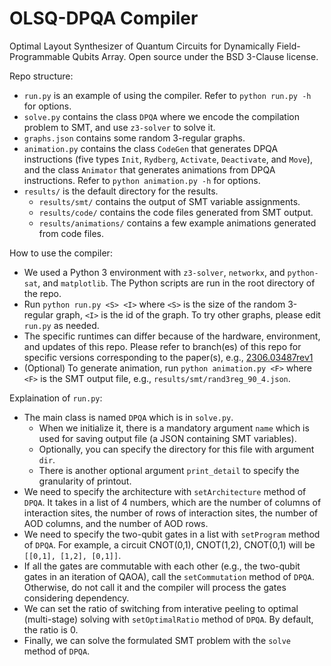 # OLSQ-DPQA Compiler
Optimal Layout Synthesizer of Quantum Circuits for Dynamically Field-Programmable Qubits Array.
Open source under the BSD 3-Clause license.

Repo structure:
- `run.py` is an example of using the compiler. Refer to `python run.py -h` for options.
- `solve.py` contains the class `DPQA` where we encode the compilation problem to SMT, and use `z3-solver` to solve it.
- `graphs.json` contains some random 3-regular graphs.
- `animation.py` contains the class `CodeGen` that generates DPQA instructions (five types `Init`, `Rydberg`, `Activate`, `Deactivate`, and `Move`), and the class `Animator` that generates animations from DPQA instructions. Refer to `python animation.py -h` for options.
- `results/` is the default directory for the results.
  - `results/smt/` contains the output of SMT variable assignments.
  - `results/code/` contains the code files generated from SMT output.
  - `results/animations/` contains a few example animations generated from code files.

How to use the compiler:
- We used a Python 3 environment with `z3-solver`, `networkx`, and `python-sat`, and `matplotlib`. The Python scripts are run in the root directory of the repo.
- Run `python run.py <S> <I>` where `<S>` is the size of the random 3-regular graph, `<I>` is the id of the graph. To try other graphs, please edit `run.py` as needed.
- The specific runtimes can differ because of the hardware, environment, and updates of this repo. Please refer to branch(es) of this repo for specific versions corresponding to the paper(s), e.g., [2306.03487rev1](https://github.com/UCLA-VAST/DPQA/tree/2306.03487rev1)
- (Optional) To generate animation, run `python animation.py <F>` where `<F>` is the SMT output file, e.g., `results/smt/rand3reg_90_4.json`.

Explaination of `run.py`:
- The main class is named `DPQA` which is in `solve.py`. 
  - When we initialize it, there is a mandatory argument `name` which is used for saving output file (a JSON containing SMT variables).
  - Optionally, you can specify the directory for this file with argument `dir`.
  - There is another optional argument `print_detail` to specify the granularity of printout.
- We need to specify the architecture with `setArchitecture` method of `DPQA`. It takes in a list of 4 numbers, which are the number of columns of interaction sites, the number of rows of interaction sites, the number of AOD columns, and the number of AOD rows.
- We need to specify the two-qubit gates in a list with `setProgram` method of `DPQA`. For example, a circuit CNOT(0,1), CNOT(1,2), CNOT(0,1) will be `[[0,1], [1,2], [0,1]]`.
- If all the gates are commutable with each other (e.g., the two-qubit gates in an iteration of QAOA), call the `setCommutation` method of `DPQA`. Otherwise, do not call it and the compiler will process the gates considering dependency.
- We can set the ratio of switching from interative peeling to optimal (multi-stage) solving with `setOptimalRatio` method of `DPQA`. By default, the ratio is 0.
- Finally, we can solve the formulated SMT problem with the `solve` method of `DPQA`.